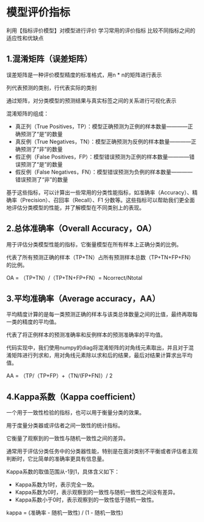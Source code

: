 # 模型评价指标
利用【指标评价模型】对模型进行评价
学习常用的评价指标
比较不同指标之间的适应性和优缺点

## 1.混淆矩阵（误差矩阵）
误差矩阵是一种评价模型精度的标准格式，用n * n的矩阵进行表示

列代表预测的类别，行代表实际的类别

通过矩阵，对分类模型的预测结果与真实标签之间的关系进行可视化表示

混淆矩阵的组成：

+ 真正列（True Positives，TP）：模型正确预测为正例的样本数量————正确预测了“是”的数量
+ 真反例（True Negatives，TN）：模型正确预测为反例的样本数量————正确预测了“非”的数量
+ 假正例（False Positives，FP）：模型错误预测为正例的样本数量————错误预测了“是”的数量
+ 假反例（False Negatives，FN）：模型错误预测为负例的样本数量————错误预测了“非”的数量



基于这些指标，可以计算出一些常用的分类性能指标，如准确率（Accuracy）、精确率（Precision）、召回率（Recall）、F1 分数等。这些指标可以帮助我们更全面地评估分类模型的性能，并了解模型在不同类别上的表现。


## 2.总体准确率（Overall Accuracy，OA）
用于评估分类模型性能的指标，它衡量模型在所有样本上正确分类的比例。

代表了所有预测正确的样本（TP+TN）占所有预测样本总数（TP+TN+FP+FN）的比例。

OA = （TP+TN）/（TP+TN+FP+FN）= Ncorrect/Ntotal

## 3.平均准确率（Average accuracy，AA）
平均精度计算的是每一类预测正确的样本与该类总体数量之间的比值，最终再取每一类的精度的平均值。

代表了将正例样本的预测准确率和反例样本的预测准确率的平均值。

代码实现中，我们使用numpy的diag将混淆矩阵的对角线元素取出，并且对于混淆矩阵进行列求和，用对角线元素除以求和后的结果，最后对结果计算求出平均值。

AA = （TP/（TP+FP）+（TN/(FP+FN)）/ 2

## 4.Kappa系数（Kappa coefficient）
一个用于一致性检验的指标，也可以用于衡量分类的效果。

用于度量分类器或评估者之间一致性的统计指标。

它衡量了观察到的一致性与随机一致性之间的差异。

通常用于评估分类任务中的分类器性能，特别是在面对类别不平衡或者评估者主观判断时，它比简单的准确率更具有信息量。

Kappa系数的取值范围从-1到1，具体含义如下：
+ Kappa系数为1时，表示完全一致。
+ Kappa系数为0时，表示观察到的一致性与随机一致性之间没有差异。
+ Kappa系数小于0时，表示观察到的一致性低于随机一致性。

kappa =  (准确率 - 随机一致性) / (1 - 随机一致性)
